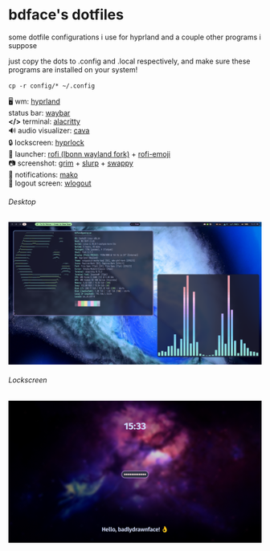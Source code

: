# bdface's dotfiles

some dotfile configurations i use for hyprland and a couple other programs i suppose

just copy the dots to .config and .local respectively, and make sure these programs are installed on your system!

`cp -r config/* ~/.config`

🖥️ wm: [hyprland](https://hyprland.org)<br>
status bar: [waybar](https://github.com/Alexays/Waybar)<br>
**</>** terminal: [alacritty](https://alacritty.org)<br>
🔊 audio visualizer: [cava](https://github.com/karlstav/cava)<br>
🔒 lockscreen: [hyprlock](https://github.com/hyprwm/hyprlock/)<br>
🚀 launcher: [rofi (lbonn wayland fork)](https://github.com/lbonn/rofi) + [rofi-emoji](https://github.com/Mange/rofi-emoji)<br>
📷 screenshot: [grim](https://github.com/emersion/grim) + [slurp](https://github.com/emersion/slurp) + [swappy](https://github.com/jtheoof/swappy)<br>
💬 notifications: [mako](https://github.com/emersion/mako)<br>
👋 logout screen: [wlogout](https://github.com/ArtsyMacaw/wlogout)<br>


###### Desktop
![Hyprland Desktop with waybar](images/desktop.png)


###### Lockscreen
![Hyprlock lockscreen](images/hyprlock.png)
